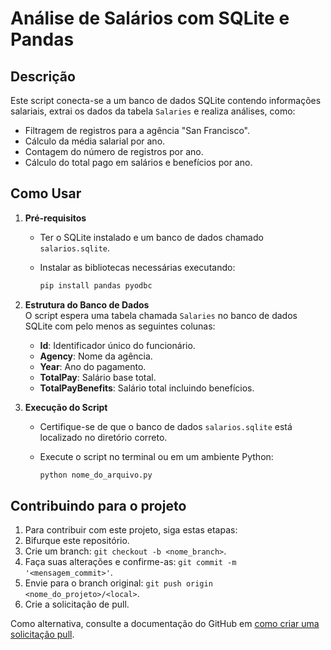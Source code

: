 # Análise de Salários com SQLite e Pandas  

## Descrição  
Este script conecta-se a um banco de dados SQLite contendo informações salariais, extrai os dados da tabela `Salaries` e realiza análises, como:  
- Filtragem de registros para a agência "San Francisco".  
- Cálculo da média salarial por ano.  
- Contagem do número de registros por ano.  
- Cálculo do total pago em salários e benefícios por ano.  

## Como Usar  

1. **Pré-requisitos**  
   - Ter o SQLite instalado e um banco de dados chamado `salarios.sqlite`.  
   - Instalar as bibliotecas necessárias executando:  

     ```bash
     pip install pandas pyodbc
     ```  

2. **Estrutura do Banco de Dados**  
   O script espera uma tabela chamada `Salaries` no banco de dados SQLite com pelo menos as seguintes colunas:  

   - **Id**: Identificador único do funcionário.  
   - **Agency**: Nome da agência.  
   - **Year**: Ano do pagamento.  
   - **TotalPay**: Salário base total.  
   - **TotalPayBenefits**: Salário total incluindo benefícios.  

3. **Execução do Script**  
   - Certifique-se de que o banco de dados `salarios.sqlite` está localizado no diretório correto.  
   - Execute o script no terminal ou em um ambiente Python:  

     ```bash
     python nome_do_arquivo.py
     ```  

## Contribuindo para o projeto  
1. Para contribuir com este projeto, siga estas etapas:  
2. Bifurque este repositório.  
3. Crie um branch: `git checkout -b <nome_branch>`.  
4. Faça suas alterações e confirme-as: `git commit -m '<mensagem_commit>'`.  
5. Envie para o branch original: `git push origin <nome_do_projeto>/<local>`.  
6. Crie a solicitação de pull.  

Como alternativa, consulte a documentação do GitHub em [como criar uma solicitação pull](https://help.github.com/en/github/collaborating-with-issues-and-pull-requests/creating-a-pull-request).  
